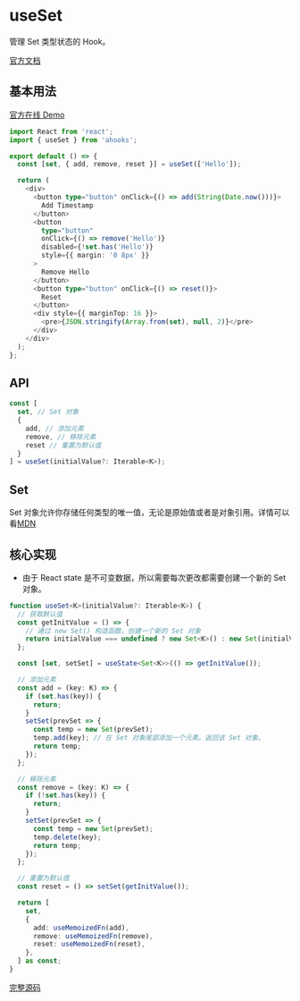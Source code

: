 # useSet

管理 Set 类型状态的 Hook。

[官方文档](https://ahooks.js.org/zh-CN/hooks/use-set)

## 基本用法

[官方在线 Demo](https://ahooks.js.org/~demos/useset-demo1/)

```ts
import React from 'react';
import { useSet } from 'ahooks';

export default () => {
  const [set, { add, remove, reset }] = useSet(['Hello']);

  return (
    <div>
      <button type="button" onClick={() => add(String(Date.now()))}>
        Add Timestamp
      </button>
      <button
        type="button"
        onClick={() => remove('Hello')}
        disabled={!set.has('Hello')}
        style={{ margin: '0 8px' }}
      >
        Remove Hello
      </button>
      <button type="button" onClick={() => reset()}>
        Reset
      </button>
      <div style={{ marginTop: 16 }}>
        <pre>{JSON.stringify(Array.from(set), null, 2)}</pre>
      </div>
    </div>
  );
};
```

## API

```ts
const [
  set, // Set 对象
  {
    add, // 添加元素
    remove, // 移除元素
    reset // 重置为默认值
  }
] = useSet(initialValue?: Iterable<K>);
```

## Set

Set 对象允许你存储任何类型的唯一值，无论是原始值或者是对象引用。详情可以看[MDN](https://developer.mozilla.org/zh-CN/docs/Web/JavaScript/Reference/Global_Objects/Set)

## 核心实现

- 由于 React state 是不可变数据，所以需要每次更改都需要创建一个新的 Set 对象。

```ts
function useSet<K>(initialValue?: Iterable<K>) {
  // 获取默认值
  const getInitValue = () => {
    // 通过 new Set() 构造函数，创建一个新的 Set 对象
    return initialValue === undefined ? new Set<K>() : new Set(initialValue);
  };

  const [set, setSet] = useState<Set<K>>(() => getInitValue());

  // 添加元素
  const add = (key: K) => {
    if (set.has(key)) {
      return;
    }
    setSet(prevSet => {
      const temp = new Set(prevSet);
      temp.add(key); // 在 Set 对象尾部添加一个元素。返回该 Set 对象。
      return temp;
    });
  };

  // 移除元素
  const remove = (key: K) => {
    if (!set.has(key)) {
      return;
    }
    setSet(prevSet => {
      const temp = new Set(prevSet);
      temp.delete(key);
      return temp;
    });
  };

  // 重置为默认值
  const reset = () => setSet(getInitValue());

  return [
    set,
    {
      add: useMemoizedFn(add),
      remove: useMemoizedFn(remove),
      reset: useMemoizedFn(reset),
    },
  ] as const;
}
```

[完整源码](https://github.com/alibaba/hooks/blob/v3.7.4/packages/hooks/src/useSet/index.ts)
